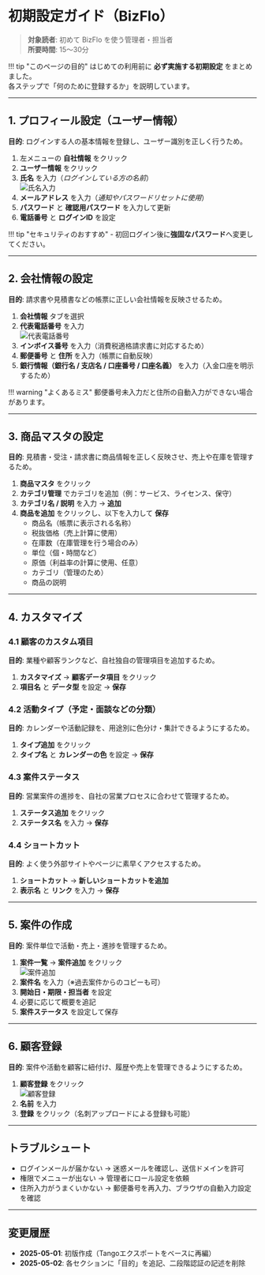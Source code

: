 # 初期設定ガイド（BizFlo）

> **対象読者**: 初めて BizFlo を使う管理者・担当者  
> **所要時間**: 15〜30分

!!! tip "このページの目的"
    はじめての利用前に **必ず実施する初期設定** をまとめました。  
    各ステップで「何のために登録するか」を説明しています。  

---

## 1. プロフィール設定（ユーザー情報）

**目的**: ログインする人の基本情報を登録し、ユーザー識別を正しく行うため。  

1. 左メニューの **自社情報** をクリック  
2. **ユーザー情報** をクリック  
3. **氏名** を入力（*ログインしている方の名前*）  
   ![氏名入力](https://images.tango.us/workflows/4dde62a3-f4f9-49ce-81a9-50e5381387e0/steps/15badeae-4433-4d9a-bd09-d1284f54ab57/f6175a69-5c24-4910-917a-5ff39da2650a.png)
4. **メールアドレス** を入力（*通知やパスワードリセットに使用*）  
5. **パスワード** と **確認用パスワード** を入力して更新  
6. **電話番号** と **ログインID** を設定  

!!! tip "セキュリティのおすすめ"
    - 初回ログイン後に**強固なパスワード**へ変更してください。  

---

## 2. 会社情報の設定

**目的**: 請求書や見積書などの帳票に正しい会社情報を反映させるため。  

1. **会社情報** タブを選択  
2. **代表電話番号** を入力  
   ![代表電話番号](https://images.tango.us/workflows/4dde62a3-f4f9-49ce-81a9-50e5381387e0/steps/3253057c-cbbb-4785-961b-6c9baafff206/a19989f0-ab3c-4e1a-bd59-ace06e7ca974.png)
3. **インボイス番号** を入力（消費税適格請求書に対応するため）  
4. **郵便番号** と **住所** を入力（帳票に自動反映）  
5. **銀行情報（銀行名 / 支店名 / 口座番号 / 口座名義）** を入力（入金口座を明示するため）  

!!! warning "よくあるミス"
    郵便番号未入力だと住所の自動入力ができない場合があります。  

---

## 3. 商品マスタの設定

**目的**: 見積書・受注・請求書に商品情報を正しく反映させ、売上や在庫を管理するため。  

1. **商品マスタ** をクリック  
2. **カテゴリ管理** でカテゴリを追加（例：サービス、ライセンス、保守）  
3. **カテゴリ名 / 説明** を入力 → **追加**  
4. **商品を追加** をクリックし、以下を入力して **保存**  
   - 商品名（帳票に表示される名称）  
   - 税抜価格（売上計算に使用）  
   - 在庫数（在庫管理を行う場合のみ）  
   - 単位（個・時間など）  
   - 原価（利益率の計算に使用、任意）  
   - カテゴリ（管理のため）  
   - 商品の説明  

---

## 4. カスタマイズ

### 4.1 顧客のカスタム項目
**目的**: 業種や顧客ランクなど、自社独自の管理項目を追加するため。  

1. **カスタマイズ** → **顧客データ項目** をクリック  
2. **項目名** と **データ型** を設定 → **保存**  

### 4.2 活動タイプ（予定・面談などの分類）
**目的**: カレンダーや活動記録を、用途別に色分け・集計できるようにするため。  

1. **タイプ追加** をクリック  
2. **タイプ名** と **カレンダーの色** を設定 → **保存**  

### 4.3 案件ステータス
**目的**: 営業案件の進捗を、自社の営業プロセスに合わせて管理するため。  

1. **ステータス追加** をクリック  
2. **ステータス名** を入力 → **保存**  

### 4.4 ショートカット
**目的**: よく使う外部サイトやページに素早くアクセスするため。  

1. **ショートカット** → **新しいショートカットを追加**  
2. **表示名** と **リンク** を入力 → **保存**  

---

## 5. 案件の作成

**目的**: 案件単位で活動・売上・進捗を管理するため。  

1. **案件一覧** → **案件追加** をクリック  
   ![案件追加](https://images.tango.us/workflows/4dde62a3-f4f9-49ce-81a9-50e5381387e0/steps/1a02310e-9a1f-4bf8-bb19-7dab8a03fb1a/57d0e5e2-1d16-4788-9729-5bcf23b0be86.png)
2. **案件名** を入力（※過去案件からのコピーも可）  
3. **開始日・期限・担当者** を設定  
4. 必要に応じて概要を追記  
5. **案件ステータス** を設定して保存  

---

## 6. 顧客登録

**目的**: 案件や活動を顧客に紐付け、履歴や売上を管理できるようにするため。  

1. **顧客登録** をクリック  
   ![顧客登録](https://images.tango.us/workflows/4dde62a3-f4f9-49ce-81a9-50e5381387e0/steps/fc342cb7-fa7c-4142-91ea-f5e589cd62f2/518fd7d6-533f-48b6-bc54-414437c1153a.png)
2. **名前** を入力  
3. **登録** をクリック（名刺アップロードによる登録も可能）  

---

## トラブルシュート
- ログインメールが届かない → 迷惑メールを確認し、送信ドメインを許可  
- 権限でメニューが出ない → 管理者にロール設定を依頼  
- 住所入力がうまくいかない → 郵便番号を再入力、ブラウザの自動入力設定を確認  

---

## 変更履歴
- **2025-05-01**: 初版作成（Tangoエクスポートをベースに再編）
- **2025-05-02**: 各セクションに「目的」を追記、二段階認証の記述を削除
